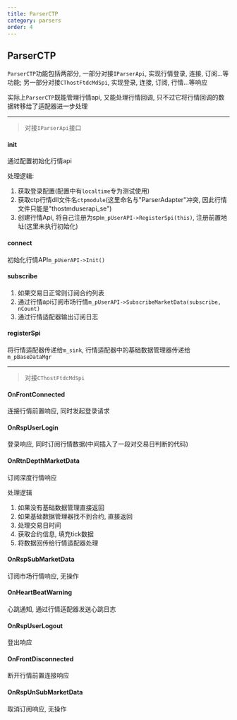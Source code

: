 ```yaml
---
title: ParserCTP
category: parsers
order: 4
---
```


## ParserCTP
`ParserCTP`功能包括两部分, 一部分对接`IParserApi`, 实现行情登录, 连接, 订阅...等功能; 另一部分对接`CThostFtdcMdSpi`, 实现登录, 连接, 订阅, 行情...等响应

实际上`ParserCTP`既能管理行情api, 又能处理行情回调, 只不过它将行情回调的数据转移给了适配器进一步处理

---

> 对接`IParserApi`接口

#### init
通过配置初始化行情api

处理逻辑:
1. 获取登录配置(配置中有`localtime`专为测试使用)
2. 获取ctp行情dll文件名`ctpmodule`(这里命名与"ParserAdapter"冲突, 因此行情文件只能是"thostmduserapi_se")
3. 创建行情Api, 将自己注册为spi`m_pUserAPI->RegisterSpi(this)`, 注册前置地址(这里未执行初始化)

#### connect
初始化行情API`m_pUserAPI->Init()`

#### subscribe
1. 如果交易日正常则订阅合约列表
2. 通过行情api订阅市场行情`m_pUserAPI->SubscribeMarketData(subscribe, nCount)`
3. 通过行情适配器输出订阅日志

#### registerSpi
将行情适配器传递给`m_sink`, 行情适配器中的基础数据管理器传递给`m_pBaseDataMgr`

---

> 对接`CThostFtdcMdSpi`

#### OnFrontConnected
连接行情前置响应, 同时发起登录请求

#### OnRspUserLogin 
登录响应, 同时订阅行情数据(中间插入了一段对交易日判断的代码)

#### OnRtnDepthMarketData
订阅深度行情响应

处理逻辑
1. 如果没有基础数据管理直接返回
2. 如果基础数据管理器找不到合约, 直接返回
3. 处理交易日时间
4. 获取合约信息, 填充tick数据
5. 将数据回传给行情适配器处理

#### OnRspSubMarketData
订阅市场行情响应, 无操作

#### OnHeartBeatWarning
心跳通知, 通过行情适配器发送心跳日志

#### OnRspUserLogout 
登出响应

#### OnFrontDisconnected
断开行情前置连接响应

#### OnRspUnSubMarketData
取消订阅响应, 无操作
